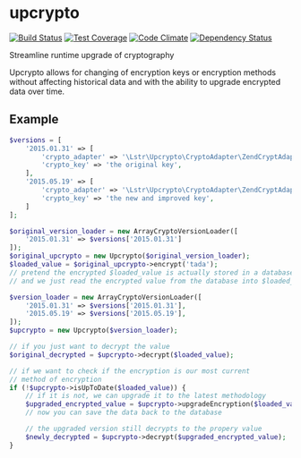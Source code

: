 
# upcrypto

[![Build Status](https://travis-ci.org/lightster/upcrypto.svg?branch=master)](https://travis-ci.org/lightster/upcrypto)
[![Test Coverage](https://codeclimate.com/github/lightster/upcrypto/badges/coverage.svg)](https://codeclimate.com/github/lightster/upcrypto/coverage)
[![Code Climate](https://codeclimate.com/github/lightster/upcrypto/badges/gpa.svg)](https://codeclimate.com/github/lightster/upcrypto)
[![Dependency Status](https://www.versioneye.com/user/projects/55b325fc643533001c0004b0/badge.svg?style=flat)](https://www.versioneye.com/user/projects/55b325fc643533001c0004b0)


Streamline runtime upgrade of cryptography

Upcrypto allows for changing of encryption keys or encryption methods without
affecting historical data and with the ability to upgrade encrypted data over
time.

## Example

```php
$versions = [
    '2015.01.31' => [
        'crypto_adapter' => '\Lstr\Upcrypto\CryptoAdapter\ZendCryptAdapter',
        'crypto_key' => 'the original key',
    ],
    '2015.05.19' => [
        'crypto_adapter' => '\Lstr\Upcrypto\CryptoAdapter\ZendCryptAdapter',
        'crypto_key' => 'the new and improved key',
    ]
];

$original_version_loader = new ArrayCryptoVersionLoader([
    '2015.01.31' => $versions['2015.01.31']
]);
$original_upcrypto = new Upcrypto($original_version_loader);
$loaded_value = $original_upcrypto->encrypt('tada');
// pretend the encrypted $loaded_value is actually stored in a database
// and we just read the encrypted value from the database into $loaded_value

$version_loader = new ArrayCryptoVersionLoader([
    '2015.01.31' => $versions['2015.01.31'],
    '2015.05.19' => $versions['2015.05.19'],
]);
$upcrypto = new Upcrypto($version_loader);

// if you just want to decrypt the value
$original_decrypted = $upcrypto->decrypt($loaded_value);

// if we want to check if the encryption is our most current
// method of encryption
if (!$upcrypto->isUpToDate($loaded_value)) {
    // if it is not, we can upgrade it to the latest methodology
    $upgraded_encrypted_value = $upcrypto->upgradeEncryption($loaded_value);
    // now you can save the data back to the database

    // the upgraded version still decrypts to the propery value
    $newly_decrypted = $upcrypto->decrypt($upgraded_encrypted_value);
}
```
